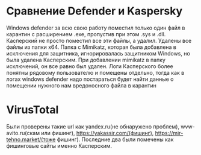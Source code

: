 # Сравнение Defender и Kaspersky
Windows defender за всю свою работу поместил только один файл в карантин с расширением .exe, пропустив при этом .sys и .dll. Касперский не просто поместил все эти файлы, а удалил. Удалены все файлы из папки x64. Папка с Mimikatz, которая была добавлена в исключения для защитника, игнорировалась защитником Windows, но была удалена Касперским. При добавлении mimikatz в папку исключений, он все равно был удален. Логи Касперского более понятны рядовому пользователю и помещены отдельно, тогда как в логах windows defender надо постараться будет найти данные о помещении нужного нам вредоносного файла в карантин
# VirusTotal
Были проверены такие url как yandex.ru(не обнаружено проблем), wvw-avito.ru(скам или фишинг), https://yakassir.com/(фишинг), https://mir-tehno.market/(тоже фишинг). Последние два были помечены как фишинговые сайты именно Касперским. 
